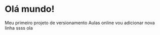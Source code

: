 # Olá mundo!
 Meu primeiro projeto de versionamento
 Aulas online
 vou adicionar nova linha
ssss
ola
